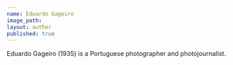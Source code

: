 ```yaml
---
name: Eduardo Gageiro
image_path:
layout: author
published: true
---
```

Eduardo Gageiro (1935) is a Portuguese photographer and photojournalist.

